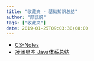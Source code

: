 ```yaml
---
title: "收藏夹 - 基础知识总结"
author: "颇忒脱"
tags: ["收藏夹"]
date: 2019-01-25T09:03:30+08:00
---
```


<!--more-->

* [CS-Notes](https://cyc2018.github.io/CS-Notes/#/)
* [凌澜星空 Java体系总结](https://blog.csdn.net/u010425776/article/details/77888625#t4)